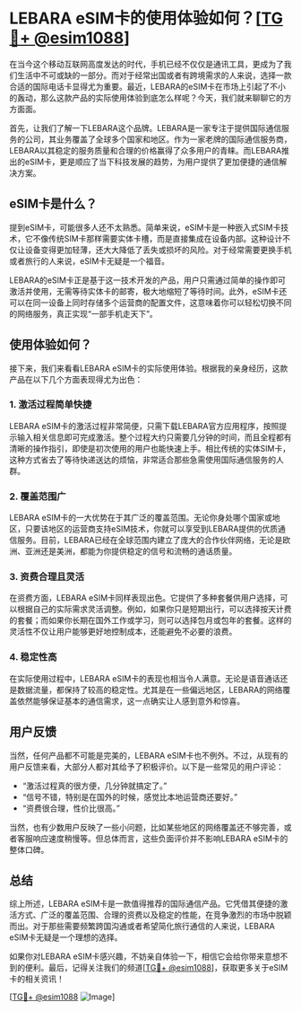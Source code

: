 # LEBARA eSIM卡的使用体验如何？[[TG💪+ @esim1088](https://t.me/s/esim1088)]

在当今这个移动互联网高度发达的时代，手机已经不仅仅是通讯工具，更成为了我们生活中不可或缺的一部分。而对于经常出国或者有跨境需求的人来说，选择一款合适的国际电话卡显得尤为重要。最近，LEBARA的eSIM卡在市场上引起了不小的轰动，那么这款产品的实际使用体验到底怎么样呢？今天，我们就来聊聊它的方方面面。

首先，让我们了解一下LEBARA这个品牌。LEBARA是一家专注于提供国际通信服务的公司，其业务覆盖了全球多个国家和地区。作为一家老牌的国际通信服务商，LEBARA以其稳定的服务质量和合理的价格赢得了众多用户的青睐。而LEBARA推出的eSIM卡，更是顺应了当下科技发展的趋势，为用户提供了更加便捷的通信解决方案。

## eSIM卡是什么？

提到eSIM卡，可能很多人还不太熟悉。简单来说，eSIM卡是一种嵌入式SIM卡技术，它不像传统SIM卡那样需要实体卡槽，而是直接集成在设备内部。这种设计不仅让设备变得更加轻薄，还大大降低了丢失或损坏的风险。对于经常需要更换手机或者旅行的人来说，eSIM卡无疑是一个福音。

LEBARA的eSIM卡正是基于这一技术开发的产品，用户只需通过简单的操作即可激活并使用，无需等待实体卡的邮寄，极大地缩短了等待时间。此外，eSIM卡还可以在同一设备上同时存储多个运营商的配置文件，这意味着你可以轻松切换不同的网络服务，真正实现“一部手机走天下”。

## 使用体验如何？

接下来，我们来看看LEBARA eSIM卡的实际使用体验。根据我的亲身经历，这款产品在以下几个方面表现得尤为出色：

### 1. **激活过程简单快捷**

LEBARA eSIM卡的激活过程非常简便，只需下载LEBARA官方应用程序，按照提示输入相关信息即可完成激活。整个过程大约只需要几分钟的时间，而且全程都有清晰的操作指引，即使是初次使用的用户也能快速上手。相比传统的实体SIM卡，这种方式省去了等待快递送达的烦恼，非常适合那些急需使用国际通信服务的人群。

### 2. **覆盖范围广**

LEBARA eSIM卡的一大优势在于其广泛的覆盖范围。无论你身处哪个国家或地区，只要该地区的运营商支持eSIM技术，你就可以享受到LEBARA提供的优质通信服务。目前，LEBARA已经在全球范围内建立了庞大的合作伙伴网络，无论是欧洲、亚洲还是美洲，都能为你提供稳定的信号和流畅的通话质量。

### 3. **资费合理且灵活**

在资费方面，LEBARA eSIM卡同样表现出色。它提供了多种套餐供用户选择，可以根据自己的实际需求灵活调整。例如，如果你只是短期出行，可以选择按天计费的套餐；而如果你长期在国外工作或学习，则可以选择包月或包年的套餐。这样的灵活性不仅让用户能够更好地控制成本，还能避免不必要的浪费。

### 4. **稳定性高**

在实际使用过程中，LEBARA eSIM卡的表现也相当令人满意。无论是语音通话还是数据流量，都保持了较高的稳定性。尤其是在一些偏远地区，LEBARA的网络覆盖依然能够保证基本的通信需求，这一点确实让人感到意外和惊喜。

## 用户反馈

当然，任何产品都不可能是完美的，LEBARA eSIM卡也不例外。不过，从现有的用户反馈来看，大部分人都对其给予了积极评价。以下是一些常见的用户评论：

- “激活过程真的很方便，几分钟就搞定了。”
- “信号不错，特别是在国外的时候，感觉比本地运营商还要好。”
- “资费很合理，性价比很高。”

当然，也有少数用户反映了一些小问题，比如某些地区的网络覆盖还不够完善，或者客服响应速度稍慢等。但总体而言，这些负面评价并不影响LEBARA eSIM卡的整体口碑。

## 总结

综上所述，LEBARA eSIM卡是一款值得推荐的国际通信产品。它凭借其便捷的激活方式、广泛的覆盖范围、合理的资费以及稳定的性能，在竞争激烈的市场中脱颖而出。对于那些需要频繁跨国沟通或者希望简化旅行通信的人来说，LEBARA eSIM卡无疑是一个理想的选择。

如果你对LEBARA eSIM卡感兴趣，不妨亲自体验一下，相信它会给你带来意想不到的便利。最后，记得关注我们的频道[[TG💪+ @esim1088](https://t.me/s/esim1088)]，获取更多关于eSIM卡的相关资讯！

[[TG💪+ @esim1088](https://t.me/s/esim1088) ![Image](https://i.postimg.cc/4NQfJmqS/Snipaste-2025-05-13-00-14-12.png)]